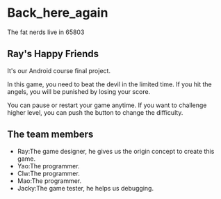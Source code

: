 # Back_here_again
The fat nerds live in 65803

## Ray's Happy Friends

It's our Android course final project.

In this game, you need to beat the devil in the limited time.
If you hit the angels, you will be punished by losing your score.

You can pause or restart your game anytime.
If you want to challenge higher level, you can push the button to change the difficulty.


## The team members
- Ray:The game designer, he gives us the origin concept to create this game.
- Yao:The programmer.
- Clw:The programmer.
- Mao:The programmer.
- Jacky:The game tester, he helps us debugging.
